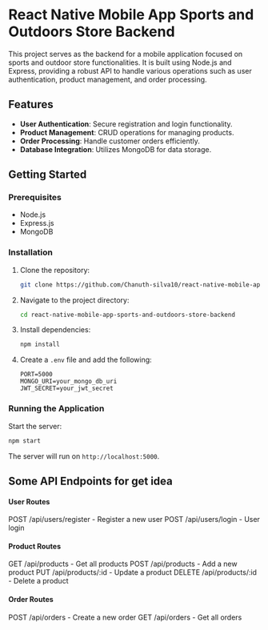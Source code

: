 # React Native Mobile App Sports and Outdoors Store Backend

This project serves as the backend for a mobile application focused on sports and outdoor store functionalities. It is built using Node.js and Express, providing a robust API to handle various operations such as user authentication, product management, and order processing.

## Features

- **User Authentication**: Secure registration and login functionality.
- **Product Management**: CRUD operations for managing products.
- **Order Processing**: Handle customer orders efficiently.
- **Database Integration**: Utilizes MongoDB for data storage.

## Getting Started

### Prerequisites

- Node.js
- Express.js
- MongoDB

### Installation

1. Clone the repository:
    ```bash
    git clone https://github.com/Chanuth-silva10/react-native-mobile-app-sports-and-outdoors-store-backend.git
    ```
2. Navigate to the project directory:
    ```bash
    cd react-native-mobile-app-sports-and-outdoors-store-backend
    ```
3. Install dependencies:
    ```bash
    npm install
    ```
4. Create a `.env` file and add the following:
    ```
    PORT=5000
    MONGO_URI=your_mongo_db_uri
    JWT_SECRET=your_jwt_secret
    ```

### Running the Application

Start the server:
```bash
npm start
```
The server will run on `http://localhost:5000`.

## Some API Endpoints for get idea
#### User Routes
POST /api/users/register - Register a new user
POST /api/users/login - User login

#### Product Routes
GET /api/products - Get all products
POST /api/products - Add a new product
PUT /api/products/:id - Update a product
DELETE /api/products/:id - Delete a product

#### Order Routes
POST /api/orders - Create a new order
GET /api/orders - Get all orders

